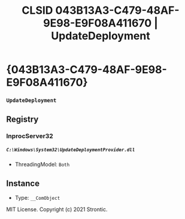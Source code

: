 ﻿---
title: "CLSID 043B13A3-C479-48AF-9E98-E9F08A411670 | UpdateDeployment"
excerpt: What is COM-Object CLSID 043B13A3-C479-48AF-9E98-E9F08A411670?
---

# {043B13A3-C479-48AF-9E98-E9F08A411670}

### `UpdateDeployment`

## Registry


### InprocServer32

##### `C:\Windows\System32\UpdateDeploymentProvider.dll`
* ThreadingModel: `Both`

## Instance

* Type: `__ComObject`

MIT License. Copyright (c) 2021 Strontic.



